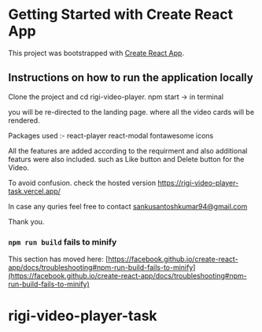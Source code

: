 # Getting Started with Create React App

This project was bootstrapped with [Create React App](https://github.com/facebook/create-react-app).

## Instructions on how to run the application locally

Clone the project and cd rigi-video-player.
npm start -> in terminal

you will be re-directed to the landing page. where all the video cards will be rendered.

Packages used :-
react-player
react-modal
fontawesome icons

All the features are added according to the requirment and also additional featurs were also included. such as Like button and Delete button for the Video.

To avoid confusion. check the hosted version https://rigi-video-player-task.vercel.app/

In case any quries feel free to contact sankusantoshkumar94@gmail.com

Thank you.



### `npm run build` fails to minify

This section has moved here: [https://facebook.github.io/create-react-app/docs/troubleshooting#npm-run-build-fails-to-minify](https://facebook.github.io/create-react-app/docs/troubleshooting#npm-run-build-fails-to-minify)
# rigi-video-player-task
